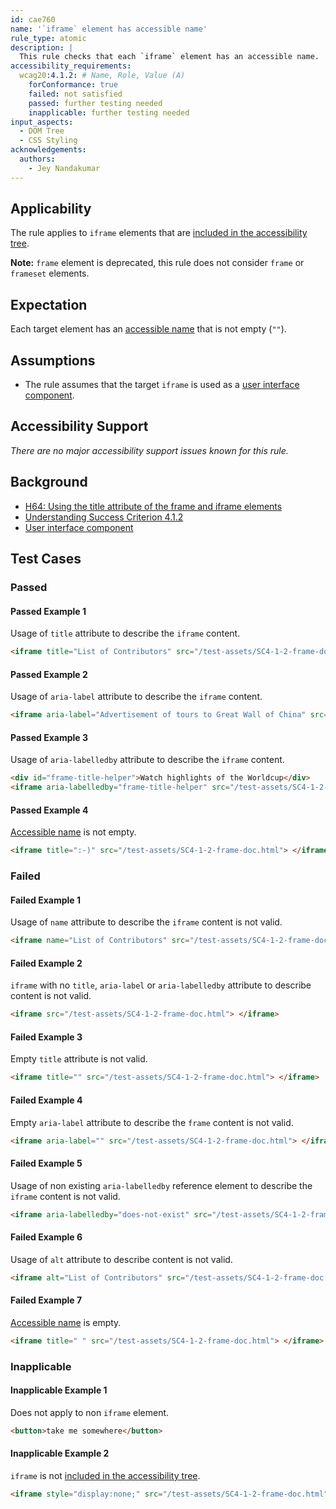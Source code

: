 ```yaml
---
id: cae760
name: '`iframe` element has accessible name'
rule_type: atomic
description: |
  This rule checks that each `iframe` element has an accessible name.
accessibility_requirements:
  wcag20:4.1.2: # Name, Role, Value (A)
    forConformance: true
    failed: not satisfied
    passed: further testing needed
    inapplicable: further testing needed
input_aspects:
  - DOM Tree
  - CSS Styling
acknowledgements:
  authors:
    - Jey Nandakumar
---
```


## Applicability

The rule applies to `iframe` elements that are [included in the accessibility tree][].

**Note:** `frame` element is deprecated, this rule does not consider `frame` or `frameset` elements.

## Expectation

Each target element has an [accessible name][] that is not empty (`""`).

## Assumptions

- The rule assumes that the target `iframe` is used as a [user interface component](https://www.w3.org/TR/WCAG21/#dfn-user-interface-components).

## Accessibility Support

_There are no major accessibility support issues known for this rule._

## Background

- [H64: Using the title attribute of the frame and iframe elements](https://www.w3.org/WAI/WCAG21/Techniques/html/H64)
- [Understanding Success Criterion 4.1.2](https://www.w3.org/WAI/WCAG21/Understanding/name-role-value.html)
- [User interface component](https://www.w3.org/TR/WCAG21/#dfn-user-interface-components)

## Test Cases

### Passed

#### Passed Example 1

Usage of `title` attribute to describe the `iframe` content.

```html
<iframe title="List of Contributors" src="/test-assets/SC4-1-2-frame-doc.html"> </iframe>
```

#### Passed Example 2

Usage of `aria-label` attribute to describe the `iframe` content.

```html
<iframe aria-label="Advertisement of tours to Great Wall of China" src="/test-assets/SC4-1-2-frame-doc.html"> </iframe>
```

#### Passed Example 3

Usage of `aria-labelledby` attribute to describe the `iframe` content.

```html
<div id="frame-title-helper">Watch highlights of the Worldcup</div>
<iframe aria-labelledby="frame-title-helper" src="/test-assets/SC4-1-2-frame-doc.html"> </iframe>
```

#### Passed Example 4

[Accessible name][] is not empty.

```html
<iframe title=":-)" src="/test-assets/SC4-1-2-frame-doc.html"> </iframe>
```

### Failed

#### Failed Example 1

Usage of `name` attribute to describe the `iframe` content is not valid.

```html
<iframe name="List of Contributors" src="/test-assets/SC4-1-2-frame-doc.html"> </iframe>
```

#### Failed Example 2

`iframe` with no `title`, `aria-label` or `aria-labelledby` attribute to describe content is not valid.

```html
<iframe src="/test-assets/SC4-1-2-frame-doc.html"> </iframe>
```

#### Failed Example 3

Empty `title` attribute is not valid.

```html
<iframe title="" src="/test-assets/SC4-1-2-frame-doc.html"> </iframe>
```

#### Failed Example 4

Empty `aria-label` attribute to describe the `frame` content is not valid.

```html
<iframe aria-label="" src="/test-assets/SC4-1-2-frame-doc.html"> </iframe>
```

#### Failed Example 5

Usage of non existing `aria-labelledby` reference element to describe the `iframe` content is not valid.

```html
<iframe aria-labelledby="does-not-exist" src="/test-assets/SC4-1-2-frame-doc.html"> </iframe>
```

#### Failed Example 6

Usage of `alt` attribute to describe content is not valid.

```html
<iframe alt="List of Contributors" src="/test-assets/SC4-1-2-frame-doc.html"> </iframe>
```

#### Failed Example 7

[Accessible name][] is empty.

```html
<iframe title=" " src="/test-assets/SC4-1-2-frame-doc.html"> </iframe>
```

### Inapplicable

#### Inapplicable Example 1

Does not apply to non `iframe` element.

```html
<button>take me somewhere</button>
```

#### Inapplicable Example 2

`iframe` is not [included in the accessibility tree][].

```html
<iframe style="display:none;" src="/test-assets/SC4-1-2-frame-doc.html"> </iframe>
```

[accessible name]: #accessible-name 'Definition of accessible name'
[included in the accessibility tree]: #included-in-the-accessibility-tree 'Definition of included in the accessibility tree'
[whitespace]: #whitespace 'Definition of whitespace'
